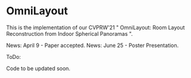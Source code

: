 # OmniLayout

This is the implementation of our CVPRW'21 " OmniLayout: Room Layout Reconstruction from Indoor Spherical Panoramas ".

News: April 9 - Paper accepted.
News: June 25 - Poster Presentation.


ToDo:

Code to be updated soon.
